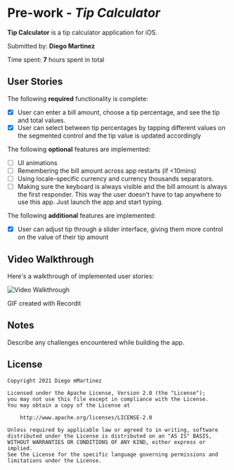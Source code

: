# Pre-work - *Tip Calculator*

**Tip Calculator** is a tip calculator application for iOS.

Submitted by: **Diego Martinez**

Time spent: **7** hours spent in total

## User Stories

The following **required** functionality is complete:

* [X] User can enter a bill amount, choose a tip percentage, and see the tip and total values.
* [X] User can select between tip percentages by tapping different values on the segmented control and the tip value is updated accordingly

The following **optional** features are implemented:

* [ ] UI animations
* [ ] Remembering the bill amount across app restarts (if <10mins)
* [ ] Using locale-specific currency and currency thousands separators.
* [ ] Making sure the keyboard is always visible and the bill amount is always the first responder. This way the user doesn't have to tap anywhere to use this app. Just launch the app and start typing.

The following **additional** features are implemented:

- [X] User can adjust tip through a slider interface, giving them more control on the value of their tip amount

## Video Walkthrough

Here's a walkthrough of implemented user stories:

<img src='https://recordit.co/gL8HJmfeL1.gif' title='Tip Calculator Video Walkthrough' width='' alt='Video Walkthrough' />

GIF created with Recordit

## Notes

Describe any challenges encountered while building the app.

## License

    Copyright 2021 Diego mMartinez

    Licensed under the Apache License, Version 2.0 (the "License");
    you may not use this file except in compliance with the License.
    You may obtain a copy of the License at

        http://www.apache.org/licenses/LICENSE-2.0

    Unless required by applicable law or agreed to in writing, software
    distributed under the License is distributed on an "AS IS" BASIS,
    WITHOUT WARRANTIES OR CONDITIONS OF ANY KIND, either express or implied.
    See the License for the specific language governing permissions and
    limitations under the License.
